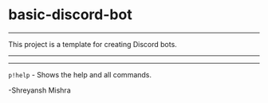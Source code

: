 # basic-discord-bot


----------------------------------------------------------------------
This project is a template for creating Discord bots.

----------------------------------------------------------------------

----------------------------------------------------------------------
`p!help` - Shows the help and all commands.

-Shreyansh Mishra
